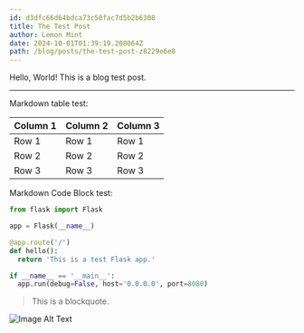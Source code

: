 ```yaml
---
id: d3dfc66d64bdca73c50fac7d5b2b6308
title: The Test Post
author: Lemon Mint
date: 2024-10-01T01:39:19.208064Z
path: /blog/posts/the-test-post-z8229e6e8
---
```

Hello, World! This is a blog test post.

----

Markdown table test:

| Column 1 | Column 2 | Column 3 |
| -------- | -------- | -------- |
| Row 1    | Row 1    | Row 1    |
| Row 2    | Row 2    | Row 2    |
| Row 3    | Row 3    | Row 3    |

Markdown Code Block test:

```python
from flask import Flask

app = Flask(__name__)

@app.route('/')
def hello():
  return 'This is a test Flask app.'

if __name__ == '__main__':
  app.run(debug=False, host='0.0.0.0', port=8080)
```

> This is a blockquote.

![Image Alt Text](https://via.placeholder.com/150)
